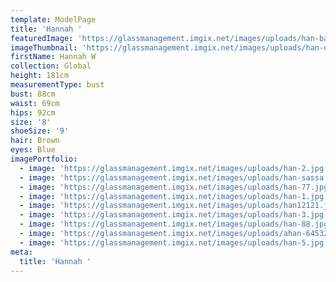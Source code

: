 ```yaml
---
template: ModelPage
title: 'Hannah '
featuredImage: 'https://glassmanagement.imgix.net/images/uploads/han-banner.jpg'
imageThumbnail: 'https://glassmanagement.imgix.net/images/uploads/han-dad.jpg'
firstName: Hannah W
collection: Global
height: 181cm
measurementType: bust
bust: 88cm
waist: 69cm
hips: 92cm
size: '8'
shoeSize: '9'
hair: Brown
eyes: Blue
imagePortfolio:
  - image: 'https://glassmanagement.imgix.net/images/uploads/han-2.jpg'
  - image: 'https://glassmanagement.imgix.net/images/uploads/han-sassa.jpg'
  - image: 'https://glassmanagement.imgix.net/images/uploads/han-77.jpg'
  - image: 'https://glassmanagement.imgix.net/images/uploads/han-1.jpg'
  - image: 'https://glassmanagement.imgix.net/images/uploads/han12121.jpg'
  - image: 'https://glassmanagement.imgix.net/images/uploads/han-3.jpg'
  - image: 'https://glassmanagement.imgix.net/images/uploads/han-88.jpg'
  - image: 'https://glassmanagement.imgix.net/images/uploads/ahan-64532.jpg'
  - image: 'https://glassmanagement.imgix.net/images/uploads/han-5.jpg'
meta:
  title: 'Hannah '
---
```


